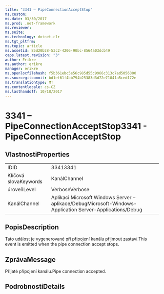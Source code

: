 ```yaml
---
title: "3341 – PipeConnectionAcceptStop"
ms.custom: 
ms.date: 03/30/2017
ms.prod: .net-framework
ms.reviewer: 
ms.suite: 
ms.technology: dotnet-clr
ms.tgt_pltfrm: 
ms.topic: article
ms.assetid: 85d20b28-53c2-4206-90bc-8564a03dcb49
caps.latest.revision: "3"
author: Erikre
ms.author: erikre
manager: erikre
ms.openlocfilehash: f5b361ebc5e56c985d55c9966c313c7ad5056000
ms.sourcegitcommit: bd1ef61f4bb794b25383d3d72e71041a5ced172e
ms.translationtype: MT
ms.contentlocale: cs-CZ
ms.lasthandoff: 10/18/2017
---
```

# <a name="3341---pipeconnectionacceptstop"></a><span data-ttu-id="8dcbf-102">3341 – PipeConnectionAcceptStop</span><span class="sxs-lookup"><span data-stu-id="8dcbf-102">3341 - PipeConnectionAcceptStop</span></span>
## <a name="properties"></a><span data-ttu-id="8dcbf-103">Vlastnosti</span><span class="sxs-lookup"><span data-stu-id="8dcbf-103">Properties</span></span>  
  
|||  
|-|-|  
|<span data-ttu-id="8dcbf-104">ID</span><span class="sxs-lookup"><span data-stu-id="8dcbf-104">ID</span></span>|<span data-ttu-id="8dcbf-105">3341</span><span class="sxs-lookup"><span data-stu-id="8dcbf-105">3341</span></span>|  
|<span data-ttu-id="8dcbf-106">Klíčová slova</span><span class="sxs-lookup"><span data-stu-id="8dcbf-106">Keywords</span></span>|<span data-ttu-id="8dcbf-107">Kanál</span><span class="sxs-lookup"><span data-stu-id="8dcbf-107">Channel</span></span>|  
|<span data-ttu-id="8dcbf-108">úroveň</span><span class="sxs-lookup"><span data-stu-id="8dcbf-108">Level</span></span>|<span data-ttu-id="8dcbf-109">Verbose</span><span class="sxs-lookup"><span data-stu-id="8dcbf-109">Verbose</span></span>|  
|<span data-ttu-id="8dcbf-110">Kanál</span><span class="sxs-lookup"><span data-stu-id="8dcbf-110">Channel</span></span>|<span data-ttu-id="8dcbf-111">Aplikaci Microsoft Windows Server – aplikace/Debug</span><span class="sxs-lookup"><span data-stu-id="8dcbf-111">Microsoft-Windows-Application Server-Applications/Debug</span></span>|  
  
## <a name="description"></a><span data-ttu-id="8dcbf-112">Popis</span><span class="sxs-lookup"><span data-stu-id="8dcbf-112">Description</span></span>  
 <span data-ttu-id="8dcbf-113">Tato událost je vygenerované při připojení kanálu přijmout zastaví.</span><span class="sxs-lookup"><span data-stu-id="8dcbf-113">This event is emitted when the pipe connection accept stops.</span></span>  
  
## <a name="message"></a><span data-ttu-id="8dcbf-114">Zpráva</span><span class="sxs-lookup"><span data-stu-id="8dcbf-114">Message</span></span>  
 <span data-ttu-id="8dcbf-115">Přijaté připojení kanálu.</span><span class="sxs-lookup"><span data-stu-id="8dcbf-115">Pipe connection accepted.</span></span>  
  
## <a name="details"></a><span data-ttu-id="8dcbf-116">Podrobnosti</span><span class="sxs-lookup"><span data-stu-id="8dcbf-116">Details</span></span>

